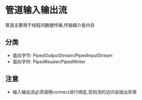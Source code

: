 # 管道输入输出流

管道主要用于线程间数据传输,传输媒介是内存

## 分类

- 面向字节: PipedOutputStream/PipedInputStream
- 面向字符: PipedReader/PipedWriter

## 注意

- 输入输出流必须调用connect进行绑定,否则流的访问会抛出异常
